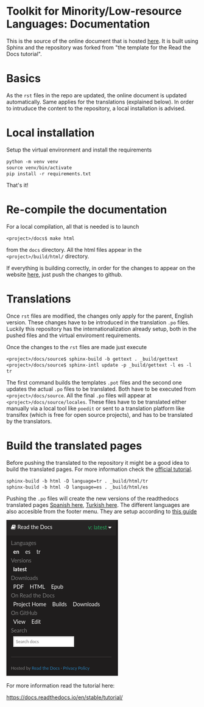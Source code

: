 # Toolkit for Minority/Low-resource Languages: Documentation

This is the source of the online document that is hosted [here](https://language-toolkit.readthedocs.io/en/latest/). It is built using Sphinx and the repository was forked from "the template for the Read the Docs tutorial". 

# Basics

As the `rst` files in the repo are updated, the online document is updated automatically. Same applies for the translations (explained below). In order to intruduce the content to the repository, a local installation is advised.

# Local installation

Setup the virtual environment and install the requirements

```
python -m venv venv
source venv/bin/activate
pip install -r requirements.txt
```

That's it!

# Re-compile the documentation

For a local compilation, all that is needed is to launch

```
<project>/docs$ make html
```

from the `docs` directory. All the html files appear in the `<project>/build/html/` directory. 

If everything is building correctly, in order for the changes to appear on the website [here](https://language-toolkit.readthedocs.io/en/latest/), just push the changes to github.

# Translations

Once `rst` files are modified, the changes only apply for the parent, English version. These changes have to be introduced in the translation `.po` files. Luckily this repository has the internationalization already setup, both in the pushed files and the virtual enviroment requirements.

Once the changes to the `rst` files are made just execute

```
<project>/docs/source$ sphinx-build -b gettext . _build/gettext
<project>/docs/source$ sphinx-intl update -p _build/gettext -l es -l tr
```

The first command builds the templates `.pot` files and the second one updates the actual `.po` files to be translated. Both have to be executed from `<project>/docs/source`. All the final `.po` files will appear at `<project>/docs/source/locales`. These files have to be translated either manually via a local tool like `poedit` or sent to a translation platform like transifex (which is free for open source projects), and has to be translated by the translators.

# Build the translated pages

Before pushing the translated to the repository it might be a good idea to build the translated pages. For more information check the [official tutorial](https://docs.readthedocs.io/en/stable/guides/manage-translations-sphinx.html).

```
sphinx-build -b html -D language=tr . _build/html/tr
sphinx-build -b html -D language=es . _build/html/es
```

Pushing the `.po` files will create the new versions of the readthedocs translated pages [Spanish here](https://language-toolkit.readthedocs.io/es/latest/), [Turkish here](https://language-toolkit.readthedocs.io/tr/latest/). The different languages are also accesible from the footer menu. They are setup according to [this guide](https://docs.readthedocs.io/en/stable/localization.html)

![footer](assets/images/footer.png)

For more information read the tutorial here:

https://docs.readthedocs.io/en/stable/tutorial/
